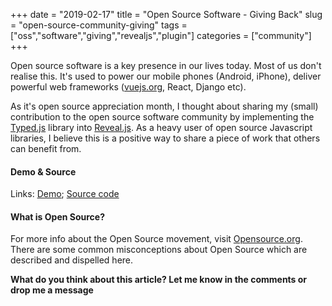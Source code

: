 +++ 
date = "2019-02-17"
title = "Open Source Software - Giving Back"
slug = "open-source-community-giving"
tags = ["oss","software","giving","revealjs","plugin"]
categories = ["community"]
+++

Open source software is a key presence in our lives today. Most of us don't realise this. It's used to power our mobile phones (Android, iPhone), deliver powerful web frameworks ([vuejs.org](www.vuejs.org), React, Django etc).

As it's open source appreciation month, I thought about sharing my (small) contribution to the open source software community by implementing the [Typed.js](https://github.com/mattboldt/typed.js/) library into [Reveal.js](https://revealjs.com/). As a heavy user of open source Javascript libraries, I believe this is a positive way to share a piece of work that others can benefit from.

#### Demo & Source

Links: [Demo](https://peter-doherty.github.io/reveal.js-typed/#/); [Source code](https://github.com/peter-doherty/reveal.js-typed)

<center>
<div class="github-card" data-github="peter-doherty/reveal.js-typed" data-width="400" data-height="201" data-theme="default"></div>
<script src="//cdn.jsdelivr.net/github-cards/latest/widget.js"></script>
</center>

#### What is Open Source?

For more info about the Open Source movement, visit [Opensource.org](www.opensource.org). There are some common misconceptions about Open Source which are described and dispelled here.

**What do you think about this article? Let me know in the comments or drop me a message**